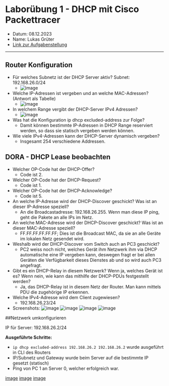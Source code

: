 # Laborübung 1 - DHCP mit Cisco Packettracer

 - Datum: 08.12.2023
 - Name: Lukas Grüter
 - [Link zur Aufgabenstellung](https://gitlab.com/alptbz/m123/-/blob/main/05_DHCP/DHCP_PacketTracer/01_DHCP.md?classId=9ba60267-a232-4ef1-8383-77bdea5d9bdf)

---

## Router Konfiguration

 - Für welches Subnetz ist der DHCP Server aktiv? Subnet: 192.168.26.0/24
   - ![image](DHCP-Pool.png)
 - Welche IP-Adressen ist vergeben und an welche MAC-Adressen? (Antwort als Tabelle)
   - ![image](DHCP-Binding.png)
 - In welchem Range vergibt der DHCP-Server IPv4 Adressen?
   - ![image](DHCP-Range.png)
 - Was hat die Konfiguration ip dhcp excluded-address zur Folge?
   - Damit können bestimmte IP-Adressen in DHCP Range reserviert werden, so dass sie statisch vergeben werden können.
 - Wie viele IPv4-Adressen kann der DHCP-Server dynamisch vergeben?
   - Insgesamt 254 verschiedene Addressen.
   
## DORA - DHCP Lease beobachten

 - Welcher OP-Code hat der DHCP-Offer?
   - Code ist 2.
 - Welcher OP-Code hat der DHCP-Request?
   - Code ist 1.
 - Welcher OP-Code hat der DHCP-Acknowledge?
   - Code ist 5.
 - An welche IP-Adresse wird der DHCP-Discover geschickt? Was ist an dieser IP-Adresse speziell?
   - An die Broadcastadresse: 192.168.26.255. Wenn man diese IP ping, geht die Pakete an alle IPs im Netz.
 - An welche MAC-Adresse wird der DHCP-Discover geschickt? Was ist an dieser MAC-Adresse speziell?
   - FF.FF.FF.FF.FF.FF; Dies ist die Broadcast MAC, da sie an alle Geräte im lokalen Netz gesendet wird.
 - Weshalb wird der DHCP-Discover vom Switch auch an PC3 geschickt?
   - PC2 weiss noch nicht, welches Gerät ihm Netzwerk ihm via DHCP automatische eine IP vergeben kann, deswegen fragt er bei allen Geräten die Verfügbarkeit dieses Dienstes ab und so wird auch PC3 angefragt.
 - Gibt es ein DHCP-Relay in diesem Netzwerk? Wenn ja, welches Gerät ist es? Wenn nein, wie kann das mithilfe der DHCP-PDUs festgestellt werden?
   - Ja, das DHCP-Relay ist in diesem Netz der Router. Man kann mittels PDU die zugehörige IP erkennen.
 - Welche IPv4-Adresse wird dem Client zugewiesen?
   - 192.168.26.23/24
 - Screenshots:
 ![image](DHCP-Discover.png)
 ![image](DHCP-Offer.png)
 ![image](DHCP-Request.png)
 ![image](DHCP-ACK.png)
 
##Netzwerk umkonfigurieren
 
IP für Server: 192.168.26.2/24

**Ausgeführte Schritte:**

 - ```ip dhcp excluded-address 192.168.26.2 192.168.26.2``` wurde ausgeführt in CLI des Routers
 - IP/Subnetz und Gateway wurde beim Server auf die bestimmte IP gesetzt (statisch)
 - Ping von PC 1 an Server 0, welcher erfolgreich war.

[image](Server-FE0.png)
[image](Server-GW0.png)
[image](Server-WEB.png)